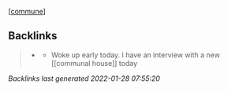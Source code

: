  [[commune]]

[//begin]: # "Autogenerated link references for markdown compatibility"
[commune]: commune.md "commune"
[//end]: # "Autogenerated link references"

## Backlinks

> - [](2021-04-10.md)
>   - Woke up early today. I have an interview with a new [[communal house]] today

_Backlinks last generated 2022-01-28 07:55:20_
